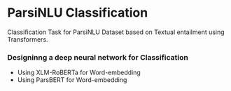 # ParsiNLU Classification

Classification Task for ParsiNLU Dataset based on Textual entailment using Transformers.

### Designinng a deep neural network for Classification

- Using XLM-RoBERTa for Word-embedding
- Using ParsBERT for Word-embedding
